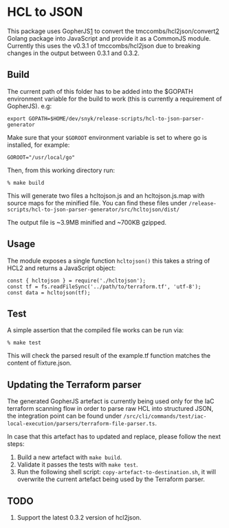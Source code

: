 # HCL to JSON

This package uses GopherJS[1] to convert the tmccombs/hcl2json/convert[2]
Golang package into JavaScript and provide it as a CommonJS module. Currently
this uses the v0.3.1 of tmccombs/hcl2json due to breaking changes in the output between 0.3.1 and
0.3.2.

## Build

The current path of this folder has to be added into the \$GOPATH environment variable for
the build to work (this is currently a requirement of GopherJS).
e.g:

```
export GOPATH=$HOME/dev/snyk/release-scripts/hcl-to-json-parser-generator
```

Make sure that your `$GOROOT` environment variable is set to where go is installed, for example:

```
GOROOT="/usr/local/go"
```

Then, from this working directory run:

    % make build

This will generate two files a hcltojson.js and an hcltojson.js.map with
source maps for the minified file.
You can find these files under `/release-scripts/hcl-to-json-parser-generator/src/hcltojson/dist/`

The output file is ~3.9MB minified and ~700KB gzipped.

## Usage

The module exposes a single function `hcltojson()` this takes a string
of HCL2 and returns a JavaScript object:

    const { hcltojson } = require('./hcltojson');
    const tf = fs.readFileSync('../path/to/terraform.tf', 'utf-8');
    const data = hcltojson(tf);

## Test

A simple assertion that the compiled file works can be run via:

    % make test

This will check the parsed result of the example.tf function matches the
content of fixture.json.

## Updating the Terraform parser

The generated GopherJS artefact is currently being used only for the IaC terraform scanning flow in order to parse raw HCL into structured JSON,
the integration point can be found under `/src/cli/commands/test/iac-local-execution/parsers/terraform-file-parser.ts`.

In case that this artefact has to updated and replace, please follow the next steps:

1. Build a new artefact with `make build`.
2. Validate it passes the tests with `make test`.
3. Run the following shell script: `copy-artefact-to-destination.sh`, it will overwrite the current artefact being used by the Terraform parser.

## TODO

1. Support the latest 0.3.2 version of hcl2json.

[1]: https://github.com/gopherjs/gopherjs
[2]: https://github.com/tmccombs/hcl2json/

